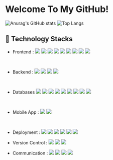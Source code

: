 # Welcome To My GitHub!

![Anurag's GitHub stats](https://github-readme-stats-sand-six-91.vercel.app/api?username=dancal&show_icons=true&count_private=true&line_height=24&theme=dracula&hide=stars)
![Top Langs](https://github-readme-stats-sand-six-91.vercel.app/api/top-langs/?username=dancal&layout=compact&theme=dracula)

## 🔨 Technology Stacks
- Frontend : <span><img src="https://img.shields.io/badge/php-3178C6?style=flat&logo=php&logoColor=white"/></span>
<span><img src="https://img.shields.io/badge/HTML-e34f26?style=flat&logo=html5&logoColor=white"/></span>
<span><img src="https://img.shields.io/badge/CSS-1572b6?style=flat&logo=css3&logoColor=white"/></span>
<span><img src="https://img.shields.io/badge/JavaScript-dbab09?style=flat&logo=javascript&logoColor=white"/></span>
<span><img src="https://img.shields.io/badge/TypeScript-3178C6?style=flat&logo=typescript&logoColor=white"/></span>
<span><img src="https://img.shields.io/badge/React-61dafb?style=flat&logo=react&logoColor=white"/></span>
<span><img src="https://img.shields.io/badge/jQuery-0769ad?style=flat&logo=jquery&logoColor=white"/></span>
<span><img src="https://img.shields.io/badge/Next.js-000000?style=flat&logo=next-dot-js&logoColor=white"/></span>
<span><img src="https://img.shields.io/badge/Bootstrap-7952B3?style=flat&logo=next-dot-js&logoColor=white"/></span>
<br/>

- Backend :
<span><img src="https://img.shields.io/badge/php-3178C6?style=flat&logo=php&logoColor=white"/></span>
<span><img src="https://img.shields.io/badge/C-00599C?style=flat&logo=c&logoColor=white"/></span>
<span><img src="https://img.shields.io/badge/C++-00599C?style=flat&logo=cplusplus&logoColor=white"/></span>
<span><img src="https://img.shields.io/badge/Python-3776AB?style&logo=Python&logoColor=white"/></span>
<br/>

- Databases
<span><img src="https://img.shields.io/badge/MariaDB-003545?style=for-the-badge&logo=mariadb&logoColor=white"/></span>
<span><img src="https://img.shields.io/badge/mysql-%2300f.svg?style=for-the-badge&logo=mysql&logoColor=white"/></span>
<span><img src="https://img.shields.io/badge/postgres-%23316192.svg?style=for-the-badge&logo=postgresql&logoColor=white"/></span>
<span><img src="https://img.shields.io/badge/aerospike-EA2328?style=for-the-badge&logo=aerospike&logoColor=white"/></span>
<span><img src="https://img.shields.io/badge/redis-%23DD0031.svg?style=for-the-badge&logo=redis&logoColor=white"/></span>
<span><img src="https://img.shields.io/badge/MongoDB-%234ea94b.svg?style=for-the-badge&logo=mongodb&logoColor=white"/></span>
<span><img src="https://img.shields.io/badge/InfluxDB-22ADF6?style=for-the-badge&logo=InfluxDB&logoColor=white"/></span>
<span><img src="https://img.shields.io/badge/Couchbase-EA2328?style=for-the-badge&logo=couchbase&logoColor=white"/></span>
<span><img src="https://img.shields.io/badge/oracle-EA2328?style=for-the-badge&logo=oracle&logoColor=white"/></span>
<br>
 
- Mobile App : <span><img src="https://img.shields.io/badge/xcode-147EFB?style=flat&logo=xcode&logoColor=white"/></span>
<span><img src="https://img.shields.io/badge/React Native-61dafb?style=flat&logo=react&logoColor=white"/></span>

<br/>

- Deployment : <span><img src="https://img.shields.io/badge/AWS-232f3e?style=flat&logo=amazon-aws&logoColor=white"/></span>
<span><img src="https://img.shields.io/badge/Netlify-00c7b7?style=flat&logo=netlify&logoColor=white"/></span>
<span><img src="https://img.shields.io/badge/Vercel-000000?style=flat&logo=vercel&logoColor=white"/></span>
<span><img src="https://img.shields.io/badge/Docker-2496ED?style=flat&logo=docker&logoColor=white"/></span>
<span><img src="https://img.shields.io/badge/Heroku-430098?style=flat&logo=heroku&logoColor=white"/></span>
<span><img src="https://img.shields.io/badge/Firebase-FFCA28?style=flat&logo=heroku&logoColor=white"/></span><br/>

- Version Control : <span><img src="https://img.shields.io/badge/Git-f05032?style=flat&logo=git&logoColor=white"/></span>
<span><img src="https://img.shields.io/badge/GitHub-181717?style=flat&logo=github&logoColor=white"/></span>
<span><img src="https://img.shields.io/badge/Bitbucket-0052cc?style=flat&logo=bitbucket&logoColor=white"/></span><br/>

- Communication : <span><img src="https://img.shields.io/badge/Jira-0052cc?style=flat&logo=jira&logoColor=white"/></span>
<span><img src="https://img.shields.io/badge/Confluence-0052cc?style=flat&logo=confluence&logoColor=white"/></span>
<span><img src="https://img.shields.io/badge/Zeplin-ffbe22?style=flat"/></span>
<span><img src="https://img.shields.io/badge/Figma-f24e1e?style=flat&logo=figma&logoColor=white"/></span><br/>
